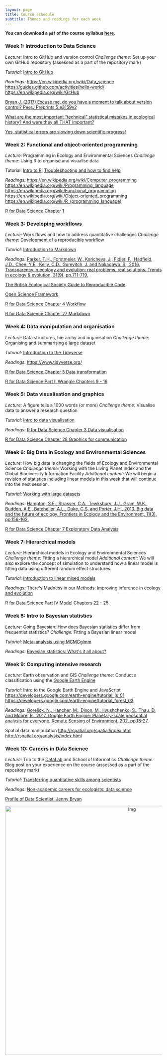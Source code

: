 ```yaml
---
layout: page
title: Course schedule
subtitle: Themes and readings for each week
---
```


__You can download a `pdf` of the course syllabus <a href="https://drive.google.com/file/d/1m0aUvwyU_HwiugJnpXv2_LdM0pU7jkMY/view?usp=sharing" target="_blank">here</a>.__

### Week 1: Introduction to Data Science
*Lecture:* Intro to GitHub and version control
*Challenge theme:* Set up your own GitHub repository (assessed as a part of the repository mark)

*Tutorial:* <a href="https://ourcodingclub.github.io/2017/02/27/git.html
" target="_blank">Intro to GitHub</a>

*Readings:*
<a href="https://en.wikipedia.org/wiki/Data_science" target="_blank">https://en.wikipedia.org/wiki/Data_science</a>
<a href="https://guides.github.com/activities/hello-world/" target="_blank">https://guides.github.com/activities/hello-world/</a>
<a href="https://en.wikipedia.org/wiki/GitHub" target ="_blank">https://en.wikipedia.org/wiki/GitHub</a>

<a href="https://doi.org/10.7287/peerj.preprints.3159v2" target="_blank">Bryan J. (2017) Excuse me, do you have a moment to talk about version control? PeerJ Preprints 5:e3159v2 </a>

<a href="https://dynamicecology.wordpress.com/2018/05/02/what-are-the-most-important-technical-statistical-mistakes-in-ecological-history-and-were-they-all-that-important/">What are the most important “technical” statistical mistakes in ecological history? And were they all THAT important?</a>

<a href="https://theoreticalecology.wordpress.com/2018/05/03/yes-statistical-errors-are-slowing-down-scientific-progress/">Yes, statistical errors are slowing down scientific progress!</a>

### Week 2: Functional and object-oriented programming
*Lecture:* Programming in Ecology and Environmental Sciences
*Challenge theme:* Using R to organise and visualise data

Tutorial: <a href="https://ourcodingclub.github.io/2016/11/13/intro-to-r.html" target="_blank">Intro to R</a>, <a href="https://ourcodingclub.github.io/2016/11/15/troubleshooting.html" target="_blank">Troubleshooting and how to find help</a>

*Readings:*
<a href="https://en.wikipedia.org/wiki/Computer_programming" target="_blank">https://en.wikipedia.org/wiki/Computer_programming</a>
<a href="https://en.wikipedia.org/wiki/Programming_language" target="_blank">https://en.wikipedia.org/wiki/Programming_language</a>
<a href="https://en.wikipedia.org/wiki/Functional_programming" target="_blank">https://en.wikipedia.org/wiki/Functional_programming</a>
<a href="https://en.wikipedia.org/wiki/Object-oriented_programming" target="_blank">https://en.wikipedia.org/wiki/Object-oriented_programming</a>
<a href="https://en.wikipedia.org/wiki/R_(programming_language)" target="_blank">https://en.wikipedia.org/wiki/R_(programming_language)</a>

<a href="http://r4ds.had.co.nz/introduction.html" target="_blank">R for Data Science Chapter 1</a>

### Week 3: Developing workflows
*Lecture:* Work flows and how to address quantitative challenges
*Challenge theme:* Development of a reproducible workflow

*Tutorial:* <a href="https://ourcodingclub.github.io/2016/11/24/rmarkdown-1.html" target="_blank">Introduction to Markdown</a>

*Readings:*
<a href="https://www.sciencedirect.com/science/article/pii/S0169534716300957" target="_blank">Parker, T.H., Forstmeier, W., Koricheva, J., Fidler, F., Hadfield, J.D., Chee, Y.E., Kelly, C.D., Gurevitch, J. and Nakagawa, S., 2016. Transparency in ecology and evolution: real problems, real solutions. Trends in ecology & evolution, 31(9), pp.711-719.</a>

<a href="https://www.britishecologicalsociety.org/wp-content/uploads/2017/12/guide-to-reproducible-code.pdf" target="_blank"> The British Ecological Society Guide to Reproducible Code</a>

<a href="https://osf.io/" target="_blank">Open Science Framework</a>

<a href="http://r4ds.had.co.nz/workflow-basics.html" target="_blank">R for Data Science Chapter 4 Workflow</a>

<a href="http://r4ds.had.co.nz/r-markdown.html" target="_blank">R for Data Science Chapter 27 Markdown</a>

### Week 4: Data manipulation and organisation
*Lecture:* Data structures, hierarchy and organisation
*Challenge theme:* Organising and summarising a large dataset

*Tutorial:* <a href="https://ourcodingclub.github.io/2017/01/16/piping.html" target="_blank">Introduction to the Tidyverse</a>

*Readings:*
<a href="https://www.tidyverse.org/" target="_blank">https://www.tidyverse.org/</a>

<a href="http://r4ds.had.co.nz/transform.html" target="_blank">R for Data Science Chapter 5 Data transformation</a>

<a href="http://r4ds.had.co.nz/wrangle-intro.html" target="_blank">R for Data Science Part II Wrangle Chapters 9 - 16 </a>

### Week 5: Data visualisation and graphics
*Lecture:* A figure tells a 1000 words (or more)
*Challenge theme:* Visualise data to answer a research question

*Tutorial:* <a href="https://ourcodingclub.github.io/2017/01/29/datavis.html" target="_blank">Intro to data visualisation</a>

*Readings:*
<a href="http://r4ds.had.co.nz/data-visualisation.html" target="_blank">R for Data Science Chapter 3 Data visualisation</a>

<a href="http://r4ds.had.co.nz/graphics-for-communication.html" target = "_blank">R for Data Science Chapter 28 Graphics for communication</a>

### Week 6: Big Data in Ecology and Environmental Sciences
*Lecture:* How big data is changing the fields of Ecology and Environmental Science
*Challenge theme:* Working with the Living Planet Index and the Global Biodiversity Information Facility
*Additional content:* We will begin a revision of statistics including linear models in this week that will continue into the next session.

*Tutorial:* <a href="https://ourcodingclub.github.io/2017/03/20/seecc.html" target="_blank">Working with large datasets</a>

*Readings:*
<a href="http://onlinelibrary.wiley.com/doi/10.1890/120103/full" target="_blank">Hampton, S.E., Strasser, C.A., Tewksbury, J.J., Gram, W.K., Budden, A.E., Batcheller, A.L., Duke, C.S. and Porter, J.H., 2013. Big data and the future of ecology. Frontiers in Ecology and the Environment, 11(3), pp.156-162.</a>

<a href="http://r4ds.had.co.nz/exploratory-data-analysis.html" target="_blank">R for Data Science Chapter 7 Exploratory Data Analysis</a>

### Week 7: Hierarchical models
*Lecture:* Hierarchical models in Ecology and Environmental Sciences
*Challenge theme:* Fitting a hierarchical model
*Additional content:* We will also explore the concept of simulation to understand how a linear model is fitting data using different random effect structures.

*Tutorial:* <a href="https://ourcodingclub.github.io/2017/03/15/mixed-models.html" target="_blank">Introduction to linear mixed models</a>

*Readings:*
<a href="https://methodsblog.wordpress.com/2015/11/26/madness-in-our-methods/" target="_blank">There's Madness in our Methods: Improving inference in ecology and evolution</a>

<a href="http://r4ds.had.co.nz/model-basics.html" target="_blank">R for Data Science Part IV Model Chapters 22 - 25</a>

### Week 8: Intro to Bayesian statistics
*Lecture:* Going Bayesian: How does Bayesian statistics differ from frequentist statistics?
*Challenge:* Fitting a Bayesian linear model

*Tutorial:* <a href="https://ourcodingclub.github.io/2018/01/22/mcmcglmm.html" target="_blank">Meta-analysis using MCMCglmm</a>

*Readings:*
<a href="http://andrewgelman.com/2016/12/13/bayesian-statistics-whats/" target="_blank">Bayesian statistics: What's it all about?</a>

### Week 9: Computing intensive research
*Lecture:* Earth observation and GIS
*Challenge theme:* Conduct a classification using the <a href="https://earthengine.google.com/" target="_blank">Google Earth Engine</a>

*Tutorial:* Intro to the Google Earth Engine and JavaScript
<a href="https://developers.google.com/earth-engine/tutorial_js_01" target="_blank">https://developers.google.com/earth-engine/tutorial_js_01</a>
<a href="https://developers.google.com/earth-engine/tutorial_forest_03" target="_blank">https://developers.google.com/earth-engine/tutorial_forest_03</a>

*Readings:*
<a href="https://www.sciencedirect.com/science/article/pii/S0034425717302900" target="_blank">Gorelick, N., Hancher, M., Dixon, M., Ilyushchenko, S., Thau, D. and Moore, R., 2017. Google Earth Engine: Planetary-scale geospatial analysis for everyone. Remote Sensing of Environment, 202, pp.18-27.</a>

Spatial data manipulation
<a href="http://rspatial.org/spatial/index.html" target="_blank">http://rspatial.org/spatial/index.html</a>
<a href="http://rspatial.org/analysis/index.html" target="_blank">http://rspatial.org/analysis/index.html</a>

### Week 10: Careers in Data Science
*Lecture:* Trip to the <a href="https://www.thedatalab.com/" target="_blank">DataLab</a> and School of Informatics
*Challenge theme:* Blog post on your experience on the course (assessed as a part of the repository mark)

*Tutorial:* <a href="https://ourcodingclub.github.io/2017/11/23/tutorials.html" target="_blank">Transferring quantitative skills among scientists</a>

*Readings:*
<a href="https://dynamicecology.wordpress.com/2014/10/27/non-academic-careers-for-ecologists-data-science-guest-post/" target="_blank">Non-academic careers for ecologists: data science</a>

<a href="https://ropensci.org/blog/2017/12/08/rprofile-jenny-bryan/" target="_blank">Profile of Data Scientist: Jenny Bryan</a>

<center> <img src="{{ site.baseurl }}/img/cc3.png" alt="Img" style="width: 800px;"/> </center>
